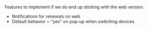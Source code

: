 Features to implement if we do end up sticking with the web version. 

* Notifications for renewals on web
* Default behavior = "yes" on pop-up when switching devices